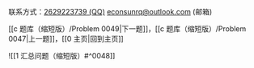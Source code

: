 联系方式：<a href="https://qm.qq.com/q/iA1sKuakak">2629223739 (QQ)</a> <a href="mailto:econsunrq@outlook.com">econsunrq@outlook.com (邮箱)</a>

[[c 题库（缩短版）/Problem 0049|下一题]]，[[c 题库（缩短版）/Problem 0047|上一题]]，[[0 主页|回到主页]]

![[1 汇总问题（缩短版）#^0048]]